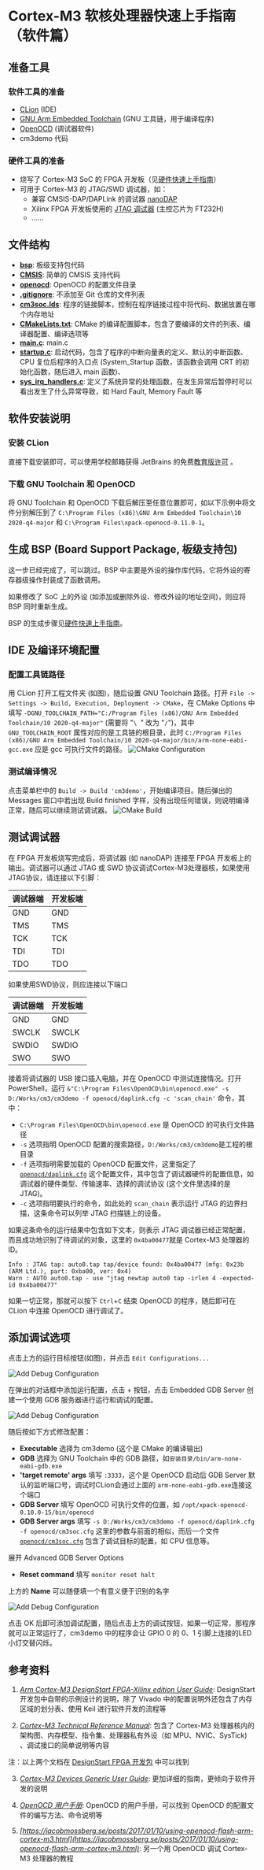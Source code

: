 # Cortex-M3 软核处理器快速上手指南（软件篇）

## 准备工具
### 软件工具的准备
- [CLion](https://www.jetbrains.com/clion/) (IDE)
- [GNU Arm Embedded Toolchain](https://developer.arm.com/tools-and-software/open-source-software/developer-tools/gnu-toolchain/gnu-rm/downloads) (GNU 工具链，用于编译程序)
- [OpenOCD](https://github.com/xpack-dev-tools/openocd-xpack/releases) (调试器软件)
- cm3demo 代码

### 硬件工具的准备
- 烧写了 Cortex-M3 SoC 的 FPGA 开发板（见[硬件快速上手指南](hardware-quickstart.md)）
- 可用于 Cortex-M3 的 JTAG/SWD 调试器，如：
    - 兼容 CMSIS-DAP/DAPLink 的调试器 [nanoDAP](https://item.taobao.com/item.htm?id=586425846353)
    - Xilinx FPGA 开发板使用的 [JTAG 调试器](https://detail.tmall.com/item.htm?id=572183866064) (主控芯片为 FT232H)
    - ......

## 文件结构
- **[bsp](../bsp)**: 板级支持包代码
- **[CMSIS](../CMSIS)**: 简单的 CMSIS 支持代码
- **[openocd](../openocd)**: OpenOCD 的配置文件目录
- **[.gitignore](../.gitignore)**: 不添加至 Git 仓库的文件列表
- **[cm3soc.lds](../cm3soc.lds)**: 程序的链接脚本，控制在程序链接过程中将代码、数据放置在哪个内存地址
- **[CMakeLists.txt](../CMakeLists.txt)**: CMake 的编译配置脚本，包含了要编译的文件的列表、编译器配置、编译选项等
- **[main.c](../main.c)**: main.c
- **[startup.c](../startup.c)**: 启动代码，包含了程序的中断向量表的定义、默认的中断函数、CPU 复位后程序的入口点 (System_Startup 函数，该函数会调用 CRT 的初始化函数，随后进入 main 函数)、
- **[sys_irq_handlers.c](../sys_irq_handlers.c)**: 定义了系统异常的处理函数，在发生异常后暂停时可以看出发生了什么异常导致，如 Hard Fault, Memory Fault 等

## 软件安装说明
### 安装 CLion
直接下载安装即可，可以使用学校邮箱获得 JetBrains 的免费[教育版许可](https://www.jetbrains.com/community/education/) 。

### 下载 GNU Toolchain 和 OpenOCD
将 GNU Toolchain 和 OpenOCD 下载后解压至任意位置即可，如以下示例中将文件分别解压到了
```C:\Program Files (x86)\GNU Arm Embedded Toolchain\10 2020-q4-major``` 和 ```C:\Program Files\xpack-openocd-0.11.0-1```。

## 生成 BSP (Board Support Package, 板级支持包)
这一步已经完成了，可以跳过。BSP 中主要是外设的操作库代码，它将外设的寄存器级操作封装成了函数调用。

如果修改了 SoC 上的外设 (如添加或删除外设、修改外设的地址空间)，则应将 BSP 同时重新生成。

BSP 的生成步骤见[硬件快速上手指南](hardware-quickstart.md)。

## IDE 及编译环境配置
### 配置工具链路径
用 CLion 打开工程文件夹 (如图)，随后设置 GNU Toolchain 路径。打开 ```File -> Settings -> Build, Execution, Deployment -> CMake```，在
CMake Options 中填写 ```-DGNU_TOOLCHAIN_PATH="C:/Program Files (x86)/GNU Arm Embedded Toolchain/10 2020-q4-major"```
(需要将 "```\ ```" 改为 "```/```")，其中 ```GNU_TOOLCHAIN_ROOT``` 属性对应的是工具链的根目录，此时
```C:/Program Files (x86)/GNU Arm Embedded Toolchain/10 2020-q4-major/bin/arm-none-eabi-gcc.exe``` 应是 gcc 可执行文件的路径。
![CMake Configuration](imgs/sw-quickstart-cmake-configuration.png)

### 测试编译情况
点击菜单栏中的 ```Build -> Build 'cm3demo'```，开始编译项目。随后弹出的 Messages 窗口中若出现 Build finished 字样，没有出现任何错误，则说明编译正常，随后可以继续测试调试器。
![CMake Build](imgs/sw-quickstart-cmake-build.png)

## 测试调试器
在 FPGA 开发板烧写完成后，将调试器 (如 nanoDAP) 连接至 FPGA 开发板上的输出。调试器可以通过 JTAG 或 SWD 协议调试Cortex-M3处理器核，如果使用JTAG协议，请连接以下引脚：

| 调试器端 | 开发板端 |
| --- | --- |
| GND | GND |
| TMS | TMS |
| TCK | TCK |
| TDI | TDI |
| TDO | TDO |

如果使用SWD协议，则应连接以下端口

| 调试器端 | 开发板端 |
| --- | --- |
| GND | GND |
| SWCLK | SWCLK |
| SWDIO | SWDIO |
| SWO | SWO |

接着将调试器的 USB 接口插入电脑，并在 OpenOCD 中测试连接情况。打开 PowerShell，运行
```&"C:\Program Files\OpenOCD\bin\openocd.exe" -s D:/Works/cm3/cm3demo -f openocd/daplink.cfg -c 'scan_chain'```
命令，其中：
- ```C:\Program Files\OpenOCD\bin\openocd.exe``` 是 OpenOCD 的可执行文件路径
- ```-s``` 选项指明 OpenOCD 配置的搜索路径，```D:/Works/cm3/cm3demo```是工程的根目录
- ```-f``` 选项指明需要加载的 OpenOCD 配置文件，这里指定了 [```openocd/daplink.cfg```](../openocd/daplink.cfg) 这个配置文件，其中包含了调试器硬件的配置信息，如调试器的硬件类型、传输速率、选择的调试协议 (这个文件里选择的是 JTAG)。
- ```-c``` 选项指明要执行的命令，如此处的 ```scan_chain``` 表示运行 JTAG 的边界扫描，这条命令可以列举 JTAG 扫描链上的设备。
  
如果这条命令的运行结果中包含如下文本，则表示 JTAG 调试器已经正常配置，而且成功地识别了待调试的对象，这里的 ```0x4ba00477```就是 Cortex-M3 处理器的 ID。
```
Info : JTAG tap: auto0.tap tap/device found: 0x4ba00477 (mfg: 0x23b (ARM Ltd.), part: 0xba00, ver: 0x4)
Warn : AUTO auto0.tap - use "jtag newtap auto0 tap -irlen 4 -expected-id 0x4ba00477"
```
如果一切正常，那就可以按下 ```Ctrl```+```C``` 结束 OpenOCD 的程序，随后即可在 CLion 中连接 OpenOCD 进行调试了。

## 添加调试选项
点击上方的运行目标按钮(如图)，并点击 ```Edit Configurations...```

![Add Debug Configuration](imgs/sw-quickstart-add-debug-configuration-1.png)

在弹出的对话框中添加运行配置，点击 + 按钮，点击
Embedded GDB Server 创建一个使用 GDB 服务器进行运行和调试的配置。

![Add Debug Configuration](imgs/sw-quickstart-add-debug-configuration-2.png)

随后按如下方式修改配置：
- **Executable** 选择为 cm3demo (这个是 CMake 的编译输出)
- **GDB** 选择为 GNU Toolchain 中的 GDB 路径，如```安装目录/bin/arm-none-eabi-gdb.exe```
- **'target remote' args** 填写 ```:3333```，这个是 OpenOCD 启动后 GDB Server 默认的监听端口号，调试时CLion会通过上面的
  ```arm-none-eabi-gdb.exe```连接这个端口
- **GDB Server** 填写 OpenOCD 可执行文件的位置，如 ```/opt/xpack-openocd-0.10.0-15/bin/openocd```
- **GDB Server args** 填写 ```-s D:/Works/cm3/cm3demo -f openocd/daplink.cfg -f openocd/cm3soc.cfg```
  这里的参数与前面的相似，而后一个文件  [```openocd/cm3soc.cfg```](../openocd/cm3soc.cfg) 包含了调试目标的配置，如 CPU 信息等。

展开 Advanced GDB Server Options 

- **Reset command** 填写 ```monitor reset halt```

上方的 **Name** 可以随便填一个有意义便于识别的名字

![Add Debug Configuration](imgs/sw-quickstart-add-debug-configuration-3.png)

点击 OK 后即可添加调试配置，随后点击上方的调试按钮，如果一切正常，那程序就可以正常运行了，cm3demo 中的程序会让 GPIO 0 的 0、1 引脚上连接的LED小灯交替闪烁。

## 参考资料

1. *[Arm Cortex-M3 DesignStart FPGA-Xilinx edition User Guide](https://developer.arm.com/documentation/101483/latest)*: DesignStart 开发包中自带的示例设计的说明，除了 Vivado 中的配置说明外还包含了内存区域的划分表、使用 Keil 进行软件开发的流程等
   
1. *[Cortex-M3 Technical Reference Manual](https://developer.arm.com/documentation/ddi0337/e)*: 包含了 Cortex-M3 处理器核内的架构图、内存模型、指令集、处理器私有外设（如 MPU、NVIC、SysTick) 、调试接口的简单说明等内容

注：以上两个文档在 [DesignStart FPGA 开发包](https://developer.arm.com/ip-products/designstart/fpga) 中可以找到

3. *[Cortex-M3 Devices Generic User Guide](https://developer.arm.com/documentation/dui0552/latest/)*: 更加详细的指南，更倾向于软件开发的说明

1. *[OpenOCD 用户手册](https://openocd.org/doc/html/index.html)*: OpenOCD 的用户手册，可以找到 OpenOCD 的配置文件的编写方法、命令说明等
  
1. *[https://jacobmossberg.se/posts/2017/01/10/using-openocd-flash-arm-cortex-m3.html](https://jacobmossberg.se/posts/2017/01/10/using-openocd-flash-arm-cortex-m3.html)*: 另一个用 OpenOCD 调试 Cortex-M3 处理器的教程
